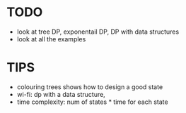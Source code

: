 # TODO
- look at tree DP, exponentail DP, DP with data structures
- look at all the examples

# TIPS
- colouring trees shows how to design a good state
- wi-fi: dp with a data structure, 
- time complexity: num of states * time for each state
